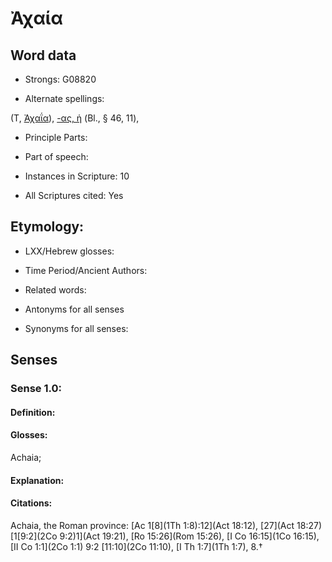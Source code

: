 # Ἀχαία

<!-- Status: S2=NeedsEdits -->
<!-- Lexica used for edits:   -->

## Word data

* Strongs: G08820

* Alternate spellings:

(T, [Ἀχαΐα]()), [-ας, ἡ]() (Bl., § 46, 11),

* Principle Parts: 


* Part of speech: 


* Instances in Scripture: 10

* All Scriptures cited: Yes

## Etymology: 


* LXX/Hebrew glosses: 


* Time Period/Ancient Authors: 


* Related words: 

* Antonyms for all senses

* Synonyms for all senses: 


## Senses 


### Sense  1.0: 

#### Definition: 

#### Glosses: 

Achaia; 

#### Explanation: 


#### Citations: 

Achaia, the Roman province: [Ac 1[8](1Th 1:8):12](Act 18:12), [27](Act 18:27) [1[9:2](2Co 9:2)1](Act 19:21), [Ro 15:26](Rom 15:26), [I Co 16:15](1Co 16:15), [II Co 1:1](2Co 1:1) 9:2 [11:10](2Co 11:10), [I Th 1:7](1Th 1:7), 8.†
